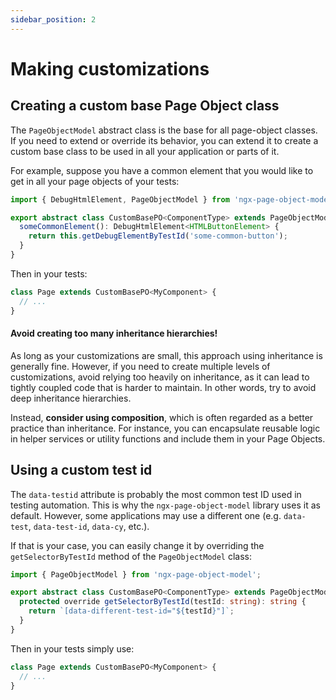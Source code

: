 ```yaml
---
sidebar_position: 2
---
```


# Making customizations

## Creating a custom base Page Object class

The `PageObjectModel` abstract class is the base for all page-object classes.
If you need to extend or override its behavior, you can extend it to create a custom base class to be used in all your application or parts of it.

For example, suppose you have a common element that you would like to get in all your page objects of your tests:

```typescript
import { DebugHtmlElement, PageObjectModel } from 'ngx-page-object-model';

export abstract class CustomBasePO<ComponentType> extends PageObjectModel<ComponentType> {
  someCommonElement(): DebugHtmlElement<HTMLButtonElement> {
    return this.getDebugElementByTestId('some-common-button');
  } 
}
```

Then in your tests:

```typescript
class Page extends CustomBasePO<MyComponent> {
  // ...
}
```

#### Avoid creating too many inheritance hierarchies!

As long as your customizations are small, this approach using inheritance is generally fine.
However, if you need to create multiple levels of customizations, avoid relying too heavily on inheritance,
as it can lead to tightly coupled code that is harder to maintain.
In other words, try to avoid deep inheritance hierarchies.

Instead, **consider using composition**, which is often regarded as a better practice than inheritance.
For instance, you can encapsulate reusable logic in helper services or utility functions and include them in your Page Objects.

## Using a custom test id

The `data-testid` attribute is probably the most common test ID used in testing automation.
This is why the `ngx-page-object-model` library uses it as default.
However, some applications may use a different one (e.g. `data-test`, `data-test-id`, `data-cy`, etc.).

If that is your case, you can easily change it by overriding the `getSelectorByTestId` method of the `PageObjectModel` class:

```typescript
import { PageObjectModel } from 'ngx-page-object-model';

export abstract class CustomBasePO<ComponentType> extends PageObjectModel<ComponentType> {
  protected override getSelectorByTestId(testId: string): string {
    return `[data-different-test-id="${testId}"]`;
  }
}
```

Then in your tests simply use:

```typescript
class Page extends CustomBasePO<MyComponent> {
  // ...
}
```

